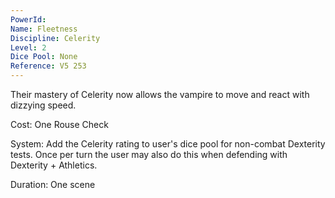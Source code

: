 ```yaml
---
PowerId: 
Name: Fleetness
Discipline: Celerity
Level: 2
Dice Pool: None
Reference: V5 253
---
```

Their mastery of Celerity now allows the vampire to move and react with dizzying speed.   

Cost: One Rouse Check   

System: Add the Celerity rating to user's dice pool for non-combat Dexterity tests. Once per turn the user may also do this when defending with Dexterity + Athletics.   

Duration: One scene